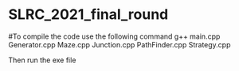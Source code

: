 # SLRC_2021_final_round
#To compile the code use the following command
g++ main.cpp Generator.cpp Maze.cpp Junction.cpp PathFinder.cpp Strategy.cpp

Then run the exe file